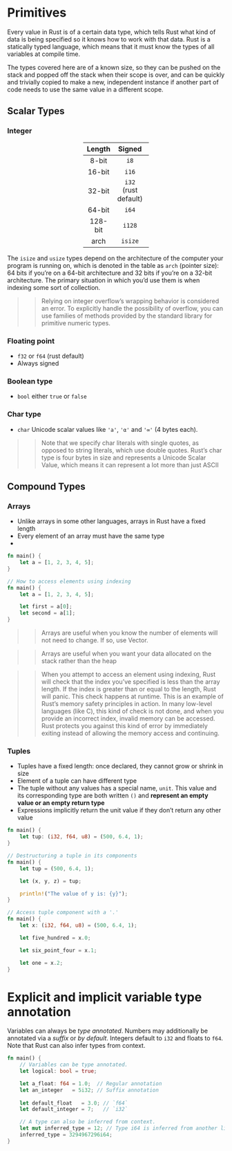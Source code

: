 # Primitives

Every value in Rust is of a certain data type, which tells Rust what kind of data is being specified 
so it knows how to work with that data. Rust is a statically typed language, 
which means that it must know the types of all variables at compile time.

The types covered here are of a known size, so they can be pushed on the stack and popped 
off the stack when their scope is over, and can be quickly and trivially 
copied to make a new, independent instance if another part of code needs to use the same value in a different scope.

## Scalar Types

### Integer

<div style="margin-left: auto;
            margin-right: auto;
            width: 30%">

| Length  |        Signed        | Unsigned |
|:-------:|:--------------------:|:--------:|
|  8-bit  |         `i8`         |   `u8`   |
| 16-bit  |        `i16`         |  `u16`   |
| 32-bit  | `i32` (rust default) |  `u32`   |
| 64-bit  |        `i64`         |  `u64`   |
| 128-bit |        `i128`        |  `u128`  |
|  arch   |       `isize`        | `usize`  |


</div>

The `isize` and `usize` types depend on the architecture of the computer your program is running on, which is 
denoted in the table as `arch` (pointer size): 64 bits if you’re on a 64-bit architecture and 32 bits if you’re on a 
32-bit architecture. The primary situation in which you’d use them is when indexing some sort of collection.

>> Relying on integer overflow’s wrapping behavior is considered an error. To explicitly handle the possibility of overflow, you can use families of methods provided by the standard library for primitive numeric types.

### Floating point
* `f32` or `f64` (rust default)
* Always signed

### Boolean type
* `bool` either `true` or `false`

### Char type
* `char` Unicode scalar values like `'a'`, `'α'` and `'∞'` (4 bytes each).

>> Note that we specify char literals with single quotes, as opposed to string literals, which use double quotes. Rust’s char type is four bytes in size and represents a Unicode Scalar Value, which means it can represent a lot more than just ASCII

## Compound Types

### Arrays
* Unlike arrays in some other languages, arrays in Rust have a fixed length
* Every element of an array must have the same type
* 

```rust
fn main() {
    let a = [1, 2, 3, 4, 5];
}
```

```rust
// How to access elements using indexing
fn main() {
    let a = [1, 2, 3, 4, 5];

    let first = a[0];
    let second = a[1];
}
```

>> Arrays are useful when you know the number of elements will not need to change. If so, use Vector.

>> Arrays are useful when you want your data allocated on the stack rather than the heap

>> When you attempt to access an element using indexing, Rust will check that the index you’ve specified is less than 
the array length. If the index is greater than or equal to the length, Rust will panic. 
This check happens at runtime. This is an example of Rust’s memory safety principles in action. 
In many low-level languages (like C), this kind of check is not done, and when you provide an incorrect index, 
invalid memory can be accessed. Rust protects you against this kind of error by immediately exiting instead 
of allowing the memory access and continuing.

### Tuples

* Tuples have a fixed length: once declared, they cannot grow or shrink in size
* Element of a tuple can have different type
* The tuple without any values has a special name, `unit`. This value and its corresponding type are both written `()` 
and __represent an empty value or an empty return type__ 
* Expressions implicitly return the unit value if they don’t return any other value

```rust
fn main() {
    let tup: (i32, f64, u8) = (500, 6.4, 1);
}
```

```rust
// Destructuring a tuple in its components
fn main() {
    let tup = (500, 6.4, 1);

    let (x, y, z) = tup;

    println!("The value of y is: {y}");
}
```

```rust
// Access tuple component with a '.'
fn main() {
    let x: (i32, f64, u8) = (500, 6.4, 1);

    let five_hundred = x.0;

    let six_point_four = x.1;

    let one = x.2;
}
```

# Explicit and implicit variable type annotation

Variables can always be *type annotated*. Numbers may additionally be annotated
via a *suffix* or *by default*. Integers default to `i32` and floats to `f64`.
Note that Rust can also infer types from context.

```rust
fn main() {
    // Variables can be type annotated.
    let logical: bool = true;

    let a_float: f64 = 1.0;  // Regular annotation
    let an_integer   = 5i32; // Suffix annotation
    
    let default_float   = 3.0; // `f64`
    let default_integer = 7;   // `i32`

    // A type can also be inferred from context.
    let mut inferred_type = 12; // Type i64 is inferred from another line.
    inferred_type = 3294967296i64;
}
```